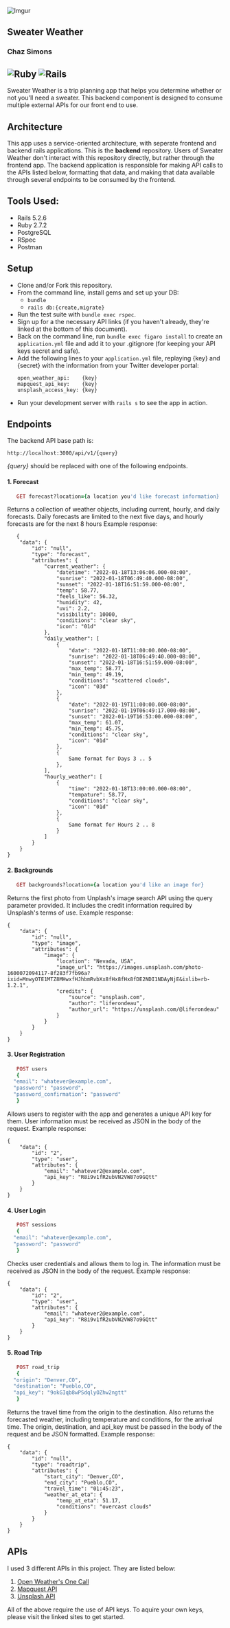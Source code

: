 ![Imgur](https://i.imgur.com/wrcs6LK.jpg)


Sweater Weather
----------------------------------------
### Chaz Simons

![Ruby](https://img.shields.io/badge/Ruby-v2.7.2-red)
![Rails](https://img.shields.io/badge/Rails-v5.2.6-red)
---

Sweater Weather is a trip planning app that helps you determine whether or not you'll need a sweater. This backend component is designed to consume multiple external APIs for our front end to use. 

## Architecture
This app uses a service-oriented architecture, with seperate frontend and backend rails applications. This is the **backend** repository. Users of Sweater Weather don't interact with this repository directly, but rather through the frontend app. The backend application is responsible for making API calls to the APIs listed below, formatting that data, and making that data available through several endpoints to be consumed by the frontend.

## Tools Used:
- Rails 5.2.6
- Ruby 2.7.2
- PostgreSQL
- RSpec
- Postman

## Setup

* Clone and/or Fork this repository.
* From the command line, install gems and set up your DB:
    * `bundle`
    * `rails db:{create,migrate}`
* Run the test suite with `bundle exec rspec`.
* Sign up for a the necessary API links (if you haven't already, they're linked at the bottom of this document).
* Back on the command line, run `bundle exec figaro install` to create an `application.yml` file and add it to your .gitignore (for keeping your API keys secret and safe).
* Add the following lines to your `application.yml` file, replaying {key} and {secret} with the information from your Twitter developer portal:
   ```
   open_weather_api:    {key}
   mapquest_api_key:    {key}
   unsplash_access_key: {key}
   ```
* Run your development server with `rails s` to see the app in action.

## Endpoints

The backend API base path is:

```
http://localhost:3000/api/v1/{query}
```
_{query}_ should be replaced with one of the following endpoints.

#### 1. Forecast

```ruby
   GET forecast?location={a location you'd like forecast information}
```   
Returns a collection of weather objects, including current, hourly, and daily forecasts. Daily forecasts are limited to the next five days, and hourly forecasts are for the next 8 hours
Example response:
```
   {
    "data": {
        "id": "null",
        "type": "forecast",
        "attributes": {
            "current_weather": {
                "datetime": "2022-01-18T13:06:06.000-08:00",
                "sunrise": "2022-01-18T06:49:40.000-08:00",
                "sunset": "2022-01-18T16:51:59.000-08:00",
                "temp": 58.77,
                "feels_like": 56.32,
                "humidity": 42,
                "uvi": 2.2,
                "visibility": 10000,
                "conditions": "clear sky",
                "icon": "01d"
            },
            "daily_weather": [
                {
                    "date": "2022-01-18T11:00:00.000-08:00",
                    "sunrise": "2022-01-18T06:49:40.000-08:00",
                    "sunset": "2022-01-18T16:51:59.000-08:00",
                    "max_temp": 58.77,
                    "min_temp": 49.19,
                    "conditions": "scattered clouds",
                    "icon": "03d"
                },
                {
                    "date": "2022-01-19T11:00:00.000-08:00",
                    "sunrise": "2022-01-19T06:49:17.000-08:00",
                    "sunset": "2022-01-19T16:53:00.000-08:00",
                    "max_temp": 61.07,
                    "min_temp": 45.75,
                    "conditions": "clear sky",
                    "icon": "01d"
                },
                {
                    Same format for Days 3 .. 5
                },
            ],
            "hourly_weather": [
                {
                    "time": "2022-01-18T13:00:00.000-08:00",
                    "tempature": 58.77,
                    "conditions": "clear sky",
                    "icon": "01d"
                },
                {
                    Same format for Hours 2 .. 8
                }
            ]
        }
    }
}
```
#### 2. Backgrounds

```ruby
   GET backgrounds?location={a location you'd like an image for}
```   
Returns the first photo from Unplash's image search API using the query parameter provided. It includes the credit information required by Unsplash's terms of use.
Example response:
```
{
    "data": {
        "id": "null",
        "type": "image",
        "attributes": {
            "image": {
                "location": "Nevada, USA",
                "image_url": "https://images.unsplash.com/photo-1600072094117-8f283f7fb96a?ixid=MnwyOTE1MTZ8MHwxfHJhbmRvbXx8fHx8fHx8fDE2NDI1NDAyNjE&ixlib=rb-1.2.1",
                "credits": {
                    "source": "unsplash.com",
                    "author": "liferondeau",
                    "author_url": "https://unsplash.com/@liferondeau"
                }
            }
        }
    }
}
```
#### 3. User Registration

```ruby
   POST users
   {
  "email": "whatever@example.com",
  "password": "password",
  "password_confirmation": "password"
   }

```   
Allows users to register with the app and generates a unique API key for them. User information must be received as JSON in the body of the request.
Example response:
```
{
    "data": {
        "id": "2",
        "type": "user",
        "attributes": {
            "email": "whatever2@example.com",
            "api_key": "R8i9v1fR2ubVN2VW87o9GQtt"
        }
    }
}
```
#### 4. User Login

```ruby
   POST sessions
   {
  "email": "whatever@example.com",
  "password": "password"
   }
```   
Checks user credentials and allows them to log in. The information must be received as JSON in the body of the request.
Example response:
```
{
    "data": {
        "id": "2",
        "type": "user",
        "attributes": {
            "email": "whatever2@example.com",
            "api_key": "R8i9v1fR2ubVN2VW87o9GQtt"
        }
    }
}
```
#### 5. Road Trip

```ruby
   POST road_trip
   {
  "origin": "Denver,CO",
  "destination": "Pueblo,CO",
  "api_key": "9okGIqb8wPSdqlyOZhw2ngtt"
   }
```   
Returns the travel time from the origin to the destination. Also returns the forecasted weather, including temperature and conditions, for the arrival time. The origin, destination, and api_key must be passed in the body of the request and be JSON formatted.
Example response:
```
{
    "data": {
        "id": "null",
        "type": "roadtrip",
        "attributes": {
            "start_city": "Denver,CO",
            "end_city": "Pueblo,CO",
            "travel_time": "01:45:23",
            "weather_at_eta": {
                "temp_at_eta": 51.17,
                "conditions": "overcast clouds"
            }
        }
    }
}
```

## APIs

I used 3 different APIs in this project. They are listed below:
1. [Open Weather's One Call](https://openweathermap.org/api/one-call-api)
2. [Mapquest API](https://developer.mapquest.com/documentation/)
3. [Unsplash API](https://unsplash.com/documentation#getting-started)

All of the above require the use of API keys. To aquire your own keys, please visit the linked sites to get started.
